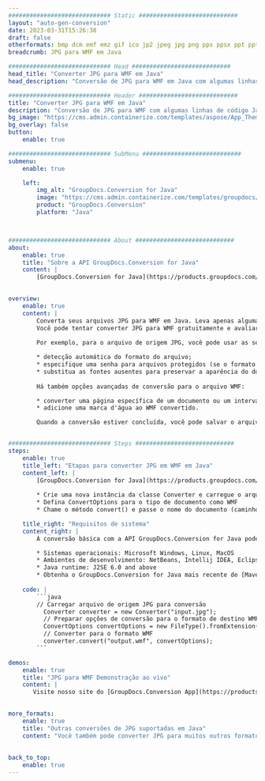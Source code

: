 ```yaml
---
############################# Static ############################
layout: "auto-gen-conversion"
date: 2023-03-31T15:26:38
draft: false
otherformats: bmp dcm emf emz gif ico jp2 jpeg jpg png pps ppsx ppt pptx psb psd svg svgz tga tif tiff webp wmf wmz
breadcrumb: JPG para WMF em Java

############################# Head ############################
head_title: "Converter JPG para WMF em Java"
head_description: "Conversão de JPG para WMF em Java com algumas linhas de código. Converta mais de 160 formatos de arquivo usando a API de conversão de documentos do GroupDocs para Java"

############################# Header ############################
title: "Converter JPG para WMF em Java"
description: "Conversão de JPG para WMF com algumas linhas de código Java"
bg_image: "https://cms.admin.containerize.com/templates/aspose/App_Themes/V3/images/bg/header1.png"
bg_overlay: false
button:
    enable: true

############################# SubMenu ############################
submenu:
    enable: true

    left:
        img_alt: "GroupDocs.Conversion for Java"
        image: "https://cms.admin.containerize.com/templates/groupdocs/images/product-logos/90x90-noborder/groupdocs-conversion-java.png"
        product: "GroupDocs.Conversion"
        platform: "Java"



############################# About ############################
about:
    enable: true
    title: "Sobre a API GroupDocs.Conversion for Java"
    content: |
        [GroupDocs.Conversion for Java](https://products.groupdocs.com/conversion/java/) é uma API avançada de conversão de formato de arquivo para conversão entre formatos populares de imagem e documento, como Microsoft Office, OpenDocument, PDF, HTML, e-mail, CAD. e muito mais com apenas algumas linhas de código. A API nativa detecta automaticamente os formatos dos documentos originais e oferece muitas opções para personalizar os documentos convertidos. Juntamente com a função de extrair informações de um documento, ele também suporta o armazenamento em cache dos resultados da conversão para o disco local por padrão. No entanto, qualquer tipo de armazenamento em cache pode ser suportado pela implementação das interfaces apropriadas - Amazon S3, Dropbox, Google Drive, Windows Azure, Reddis ou quaisquer outras.
    

overview:
    enable: true
    content: |
        Converta seus arquivos JPG para WMF em Java. Leva apenas algumas linhas de código Java em qualquer plataforma de sua escolha, como Windows, Linux, macOS.
        Você pode tentar converter JPG para WMF gratuitamente e avaliar a qualidade dos resultados da conversão. Junto com scripts de conversão de arquivo simples, você pode tentar opções mais sofisticadas para carregar o arquivo de origem JPG e armazenar a saída WMF. 
        
        Por exemplo, para o arquivo de origem JPG, você pode usar as seguintes opções de carregamento:

        * detecção automática do formato do arquivo;
        * especifique uma senha para arquivos protegidos (se o formato de arquivo for compatível);
        * substitua as fontes ausentes para preservar a aparência do documento.
        
        Há também opções avançadas de conversão para o arquivo WMF:

        * converter uma página específica de um documento ou um intervalo de páginas;
        * adicione uma marca d'água ao WMF convertido.

        Quando a conversão estiver concluída, você pode salvar o arquivo WMF no caminho do arquivo local ou em qualquer armazenamento de terceiros, como FTP, Amazon S3, Google Drive, Dropbox etc. Observe - para converter JPG para WMF, você não precisa instalar nenhum software adicional, como MS Office, Open Office, Adobe Acrobat Reader etc.


############################# Steps ############################
steps:
    enable: true
    title_left: "Etapas para converter JPG em WMF em Java"
    content_left: |
        [GroupDocs.Conversion for Java](https://products.groupdocs.com/conversion/java/) permite que os desenvolvedores convertam facilmente o arquivo JPG para WMF com algumas linhas de código.
        
        * Crie uma nova instância da classe Converter e carregue o arquivo JPG com o caminho completo
        * Defina ConvertOptions para o tipo de documento como WMF
        * Chame o método convert() e passe o nome do documento (caminho completo) e formato (WMF) como parâmetro

    title_right: "Requisitos de sistema"
    content_right: |
        A conversão básica com a API GroupDocs.Conversion for Java pode ser feita com apenas algumas linhas de código. Nossas APIs são suportadas em todas as principais plataformas e sistemas operacionais. Antes de executar o código abaixo, certifique-se de ter os seguintes pré-requisitos instalados em seu sistema.

        * Sistemas operacionais: Microsoft Windows, Linux, MacOS
        * Ambientes de desenvolvimento: NetBeans, Intellij IDEA, Eclipse, etc.
        * Java runtime: J2SE 6.0 and above
        * Obtenha o GroupDocs.Conversion for Java mais recente de [Maven](https://repository.groupdocs.com/webapp/#/artifacts/browse/tree/General/repo/com/groupdocs/groupdocs-conversion)
         
    code: |
        ```java    
        // Carregar arquivo de origem JPG para conversão
          Converter converter = new Converter("input.jpg");
          // Preparar opções de conversão para o formato de destino WMF
          ConvertOptions convertOptions = new FileType().fromExtension("wmf").getConvertOptions();
          // Converter para o formato WMF
          converter.convert("output.wmf", convertOptions);
        ```

demos:
    enable: true
    title: "JPG para WMF Demonstração ao vivo"
    content: |
       Visite nosso site do [GroupDocs.Conversion App](https://products.groupdocs.app/conversion/family) e experimente a conversão de JPG para WMF agora. A demonstração gratuita tem os seguintes benefícios
          

more_formats:
    enable: true
    title: "Outras conversões de JPG suportadas em Java"
    content: "Você também pode converter JPG para muitos outros formatos de arquivo. Por favor, veja a lista abaixo."
       
       
back_to_top:
    enable: true
---
```

